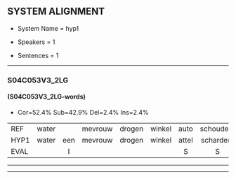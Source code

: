 
## SYSTEM ALIGNMENT

- System Name = hyp1

- Speakers = 1

- Sentences = 1

---

### S04C053V3_2LG

#### (S04C053V3_2LG-words)

- Cor=52.4%	Sub=42.9%	Del=2.4%	Ins=2.4%

|  |  |  |  |  |  |  |  |  |  |  |  |  |  |  |  |  |  |  |  |  |  |  |  |  |  |  |  |  |  |  |  |  |  |  |  |  |  |  |  |  |  |  |
|:--- |:---:|:---:|:---:|:---:|:---:|:---:|:---:|:---:|:---:|:---:|:---:|:---:|:---:|:---:|:---:|:---:|:---:|:---:|:---:|:---:|:---:|:---:|:---:|:---:|:---:|:---:|:---:|:---:|:---:|:---:|:---:|:---:|:---:|:---:|:---:|:---:|:---:|:---:|:---:|:---:|:---:|:---:|
| REF | water |  | mevrouw | drogen | winkel | auto | schouders | verhaal | koning | moeilijk | speelplaats | drinken | hoofdpijn | regen | vliegtuig | stoppen | opnieuw | gooien | sneeuwen | moeder | liedje | potlood | fietsbel | vinger | dichtbij | meisje | * | chauffeur | muziek | waarom | scheuren | lawaai | zwemmen | vuurwerk | appel | cola | kussen | eerste | circus | kleuren | voetbal | vlinder |
| HYP1 | water | een | mevrouw | drogen | winkel | attel | scharders | veraal | conin | moelijk | speelplaats | drikken | hoofpijn | regen | vliegtig | stoppen | opnieuw | gooien | sneeuwen | moeder | lietjer | potlood | vigel | vinger | dichtbij |  | meisjer | schauffeur | muziek | warom | scheuren | lawaai | swimmen | vuurwerk | apel | kola | pussen | eerste | circus | kleuren | voetbal | vlinde |
| EVAL |  | I |  |  |  | S | S | S | S | S |  | S | S |  | S |  |  |  |  |  | S |  | S |  |  | D | S | S |  | S |  |  | S |  | S | S | S |  |  |  |  | S |
---

---
